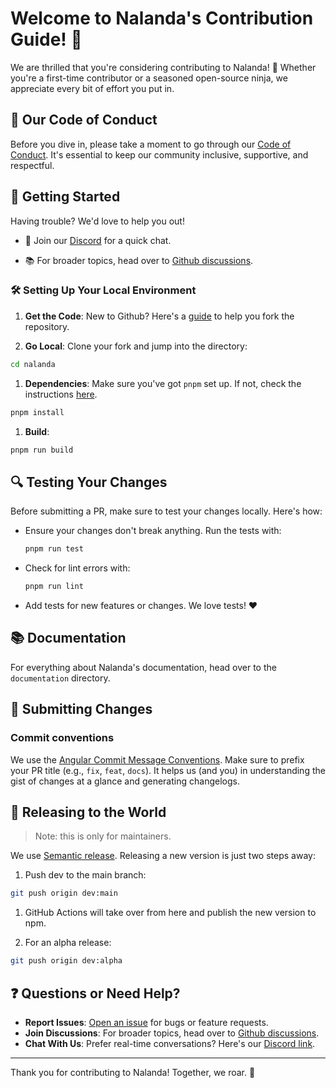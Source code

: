 # Welcome to Nalanda's Contribution Guide! 🎉

We are thrilled that you're considering contributing to Nalanda! 🙌 Whether you're a first-time contributor or a seasoned open-source ninja, we appreciate every bit of effort you put in.

## 📜 Our Code of Conduct

Before you dive in, please take a moment to go through our [Code of Conduct](./CODE_OF_CONDUCT.md). It's essential to keep our community inclusive, supportive, and respectful.

## 🚀 Getting Started

Having trouble? We'd love to help you out!

- 🤝 Join our [Discord](https://discord.com/channels/832842880908263445/1143342344456917185) for a quick chat.

- 📚 For broader topics, head over to [Github discussions](https://github.com/bangle-io/nalanda/discussions).

### 🛠 Setting Up Your Local Environment

1. **Get the Code**: New to Github? Here's a [guide](https://docs.github.com/en/get-started/quickstart/fork-a-repo) to help you fork the repository.

1. **Go Local**: Clone your fork and jump into the directory:

```sh
cd nalanda
```

1. **Dependencies**: Make sure you've got `pnpm` set up. If not, check the instructions [here](https://pnpm.io/installation#using-corepack).

```sh
pnpm install
```

1. **Build**:

```sh
pnpm run build
```

## 🔍 Testing Your Changes

Before submitting a PR, make sure to test your changes locally. Here's how:

- Ensure your changes don't break anything. Run the tests with:

  ```sh
  pnpm run test
  ```

- Check for lint errors with:

  ```sh
  pnpm run lint
  ```

- Add tests for new features or changes. We love tests! ❤️

## 📚 Documentation

For everything about Nalanda's documentation, head over to the `documentation` directory.

## 📝 Submitting Changes

### Commit conventions

We use the [Angular Commit Message Conventions](https://github.com/angular/angular/blob/main/CONTRIBUTING.md#commit). Make sure to prefix your PR title (e.g., `fix`, `feat`, `docs`). It helps us (and you) in understanding the gist of changes at a glance and generating changelogs.

## 🚢 Releasing to the World

> Note: this is only for maintainers.

We use [Semantic release](https://semantic-release.gitbook.io). Releasing a new version is just two steps away:

1. Push dev to the main branch:

```sh
git push origin dev:main
```

1. GitHub Actions will take over from here and publish the new version to npm.

1. For an alpha release:

```sh
git push origin dev:alpha
```

## ❓ Questions or Need Help?

- **Report Issues**: [Open an issue](https://github.com/<repository-owner>/nalanda/issues/new) for bugs or feature requests.
- **Join Discussions**: For broader topics, head over to [Github discussions](https://github.com/bangle-io/nalanda/discussions).
- **Chat With Us**: Prefer real-time conversations? Here's our [Discord link](https://discord.com/channels/832842880908263445/1143342344456917185).

---

Thank you for contributing to Nalanda! Together, we roar. 🚀
